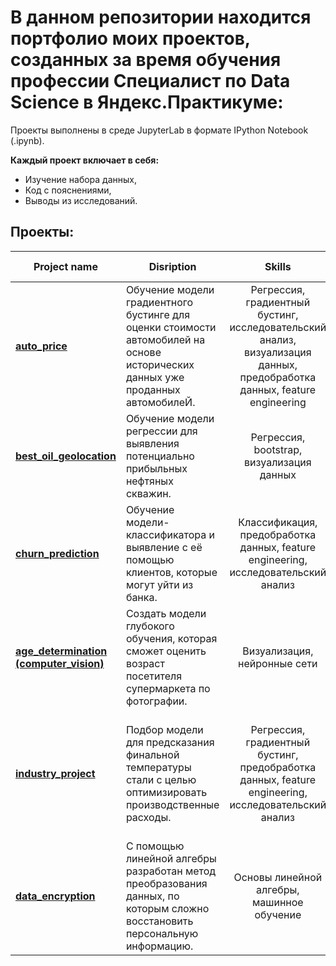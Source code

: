 # В данном репозитории находится портфолио моих проектов, созданных за время обучения профессии Специалист по Data Science в Яндекс.Практикуме:

Проекты выполнены в среде JupyterLab в формате IPython Notebook (.ipynb).

**Каждый проект включает в себя:**

* Изучение набора данных,
* Код с пояснениями,
* Выводы из исследований.

## Проекты:

| Project name       | Disription           | Skills  | Used libraries  |
| ------------- | ------------- |:-------------:| -----:|
| **[auto_price](https://github.com/jvkovalchuk/Projects/tree/main/auto_price)** | Обучение модели градиентного бустинге для оценки стоимости автомобилей на основе исторических данных уже проданных автомобилеЙ. | Регрессия, градиентный бустинг, исследовательский анализ, визуализация данных, предобработка данных, feature engineering | pandas, NumPy, matplotlib, Seaborn, LightGBM, XGBoost, CatBoost |
| **[best_oil_geolocation](https://github.com/jvkovalchuk/Projects/tree/main/best_oil_geolocation)** | Обучение модели регрессии для выявления потенциально прибыльных нефтяных скважин. | Регрессия, bootstrap, визуализация данных |pandas, NumPy, scikit-learn, matplotlib, Seaborn|
| **[churn_prediction](https://github.com/jvkovalchuk/Projects/tree/main/churn_prediction)** | Обучение модели-классификатора и выявление с её помощью клиентов, которые могут уйти из банка. | Классификация, предобработка данных, feature engineering, исследовательский анализ  |pandas, NumPy, scikit-learn, matplotlib, Seaborn|
| **[age_determination (computer_vision)](https://github.com/jvkovalchuk/yandex.praktikum-projects/blob/8cf6e7aa5bc2b8bccba7b86686ce5922f952df7d/computer_vision/cv_ages.ipynb)** | Создать модели глубокого обучения, которая сможет оценить возраст посетителя супермаркета по фотографии. | Визуализация, нейронные сети  |pandas, scikit-learn, matplotlib, keras|
| **[industry_project](https://github.com/jvkovalchuk/yandex.praktikum-projects/tree/main/industry_project)** | Подбор модели для предсказания финальной температуры стали с целью оптимизировать производственные расходы. | Регрессия, градиентный бустинг, предобработка данных, feature engineering, исследовательский анализ | pandas, NumPy, Matplotlib, Seaborn, scikit-learn, SQLite, CatBoost, LightGBM, XGBoost |
| **[data_encryption](https://github.com/jvkovalchuk/yandex.praktikum-projects/blob/3a47656f39fa6ca54eb9c973dda7605e8f3a5257/matrix_encryption_insurance/data_encrypton_insurance.ipynb)** | С помощью линейной алгебры разработан метод преобразования данных, по которым сложно восстановить персональную информацию. | Основы линейной алгебры, машинное обучение | pandas, NumPy, Matplotlib, scikit-learn |

